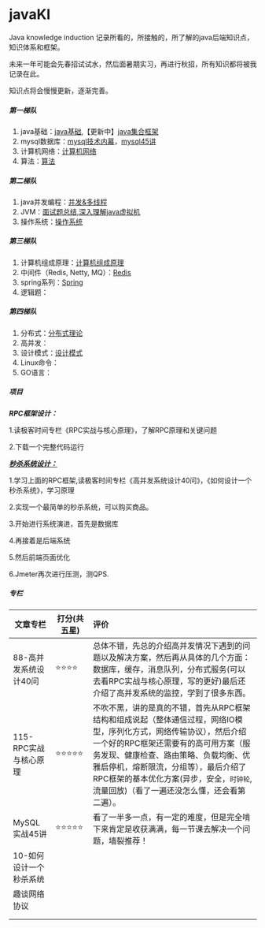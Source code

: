 # javaKI

Java knowledge induction 记录所看的，所接触的，所了解的java后端知识点，知识体系和框架。

未来一年可能会先春招试试水，然后面暑期实习，再进行秋招，所有知识都将被我记录在此。

知识点将会慢慢更新，逐渐完善。

##### 第一梯队

1. java基础：[java基础](./java基础/java基础.md),【更新中】[java集合框架](./java基础/java集合框架.md)
2. mysql数据库：[mysql技术内幕](./深入理解MYSQL/mysql技术内幕)，[mysql45讲](./深入理解MYSQL/mysql45讲)
3. 计算机网络：[计算机网络](./计算机网络/网络是怎样连接的)
4. 算法：[算法](./算法)

##### 第二梯队

1. java并发编程：[并发&多线程](./并发&多线程)
2. JVM：[面试题总结](./深入理解JVM/JVM题目.md),[深入理解java虚拟机](./深入理解JVM/深入理解java虚拟机-周志明)
3. 操作系统：[操作系统](./操作系统)

##### 第三梯队

1. 计算机组成原理：[计算机组成原理](./计算机组成原理)
2. 中间件（Redis, Netty, MQ）：[Redis](./Redis.md)
3. spring系列：[Spring](./Spring系列)
4. 逻辑题：

##### 第四梯队

1. 分布式：[分布式理论](./分布式系统理论.md)
2. 高并发：
3. 设计模式：[设计模式](./设计模式)
4. Linux命令：
5. GO语言：

##### 项目

***RPC框架设计：***

1.读极客时间专栏《RPC实战与核心原理》，了解RPC原理和关键问题

2.下载一个完整代码运行



[***秒杀系统设计：***](https://juejin.cn/post/6844903573747171336)

1.学习上面的RPC框架,读极客时间专栏《高并发系统设计40问》，《如何设计一个秒杀系统》，学习原理

2.实现一个最简单的秒杀系统，可以购买商品。

3.开始进行系统演进，首先是数据库

4.再接着是后端系统

5.然后前端页面优化

6.Jmeter再次进行压测，测QPS.



##### 专栏

| 文章专栏                | 打分(共五星)                   | 评价                                                         |
| ----------------------- | ------------------------------ | :----------------------------------------------------------- |
| 88-高并发系统设计40问   | :star::star::star::star:       | 总体不错，先总的介绍高并发情况下遇到的问题以及解决方案，然后再从具体的几个方面：数据库，缓存，消息队列，分布式服务(可以去看RPC实战与核心原理，写的更好)最后还介绍了高并发系统的监控，学到了很多东西。 |
| 115-RPC实战与核心原理   | :star::star::star::star::star: | 不吹不黑，讲的是真的不错，首先从RPC框架结构和组成说起（整体通信过程，网络IO模型，序列化方式，网络传输协议），然后介绍一个好的RPC框架还需要有的高可用方案（服务发现、健康检查、路由策略、负载均衡、优雅启停机，熔断限流，分组等），最后介绍了RPC框架的基本优化方案(异步，安全，`时钟轮`,流量回放)（看了一遍还没怎么懂，还会看第二遍）。 |
| MySQL实战45讲           | :star::star::star::star::star: | 看了一半多一点，有一定的难度，但是完全啃下来肯定是收获满满，每一节课去解决一个问题，墙裂推荐！ |
| 10-如何设计一个秒杀系统 |                                |                                                              |
| 趣谈网络协议            |                                |                                                              |
|                         |                                |                                                              |
|                         |                                |                                                              |
